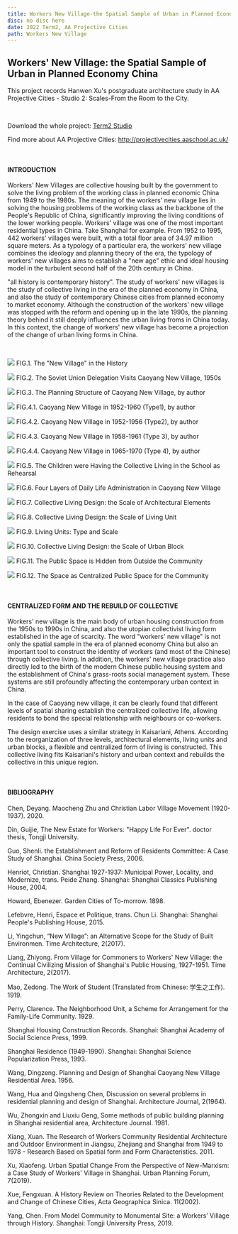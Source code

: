 ```yaml
---
title: Workers New Village-the Spatial Sample of Urban in Planned Economy China
disc: no disc here
date: 2022 Term2, AA Projective Cities
path: Workers New Village
---
```

<special>
</special>

## Workers' New Village: the Spatial Sample of Urban in Planned Economy China

This project records Hanwen Xu's postgraduate architecture study in AA Projective Cities - Studio 2: Scales-From the Room to the City. 

</br>

Download the whole project: 
[Term2 Studio](https://drive.google.com/file/d/14lRAZH2ul9VFZ4f4j8FzqR9qvMLr1xk_/view?usp=drive_link)
 
Find more about AA Projective Cities:
http://projectivecities.aaschool.ac.uk/

</br>

#### INTRODUCTION

Workers' New Villages are collective housing built by the government to solve the living problem of the working class in planned economic China from 1949 to the 1980s. The meaning of the workers' new village lies in solving the housing problems of the working class as the backbone of the People's Republic of China, significantly improving the living conditions of the lower working people. Workers' village was one of the most important residential types in China. Take Shanghai for example. From 1952 to 1995, 442 workers' villages were built, with a total floor area of 34.97 million square meters. As a typology of a particular era, the workers' new village combines the ideology and planning theory of the era, the typology of workers' new villages aims to establish a "new age" ethic and ideal housing model in the turbulent second half of the 20th century in China.

"all history is contemporary history". The study of workers' new villages is the study of collective living in the era of the planned economy in China, and also the study of contemporary Chinese cities from planned economy to market economy. Although the construction of the workers' new village was stopped with the reform and opening up in the late 1990s, the planning theory behind it still deeply influences the urban living froms in China today. In this context, the change of workers' new village has become a projection of the change of urban living forms in China.

</br>

<p id= "it">
<img src="../images/articles/design_02/01.jpg">
 FIG.1. The "New Village" in the History
</p>

<p id= "it">
<img src="../images/articles/design_02/02.jpg">
 FIG.2. The Soviet Union Delegation Visits Caoyang New Village, 1950s
</p>

<p id= "it">
<img src="../images/articles/design_02/03.jpg">
 FIG.3. The Planning Structure of Caoyang New Village, by author
</p>

<p id= "it">
<img src="../images/articles/design_02/04.1.jpg">
 FIG.4.1. Caoyang New Village in 1952-1960 (Type1), by author
</p>

<p id= "it">
<img src="../images/articles/design_02/04.2.jpg">
 FIG.4.2. Caoyang New Village in 1952-1956 (Type2), by author
</p>

<p id= "it">
<img src="../images/articles/design_02/04.3.jpg">
 FIG.4.3. Caoyang New Village in 1958-1961 (Type 3), by author
</p>

<p id= "it">
<img src="../images/articles/design_02/04.4.jpg">
 FIG.4.4. Caoyang New Village in 1965-1970 (Type 4), by author
</p>

<p id= "it">
<img src="../images/articles/design_02/05.jpg">
 FIG.5. The Children were Having the Collective Living in the School as Rehearsal
</p>

<p id= "it">
<img src="../images/articles/design_02/06.jpg">
 FIG.6.  Four Layers of Daily Life Administration in Caoyang New Village
</p>

<p id= "it">
<img src="../images/articles/design_02/07.jpg">
 FIG.7. Collective Living Design: the Scale of Architectural Elements
</p>

<p id= "it">
<img src="../images/articles/design_02/08.jpg">
 FIG.8. Collective Living Design: the Scale of Living Unit
</p>

<p id= "it">
<img src="../images/articles/design_02/09.jpg">
 FIG.9. Living Units: Type and Scale
</p>

<p id= "it">
<img src="../images/articles/design_02/10.jpg">
 FIG.10. Collective Living Design: the Scale of Urban Block
</p>

<p id= "it">
<img src="../images/articles/design_02/11.jpg">
 FIG.11. The Public Space is Hidden from Outside the Community
</p>

<p id= "it">
<img src="../images/articles/design_02/12.jpg">
 FIG.12. The Space as Centralized Public Space for the Community
</p>

</br>

#### CENTRALIZED FORM AND THE REBUILD OF COLLECTIVE

Workers' new village is the main body of urban housing construction from the 1950s to 1990s in China, and also the utopian collectivist living form established in the age of scarcity. The word "workers' new village" is not only the spatial sample in the era of planned economy China but also an important tool to construct the identity of workers (and most of the Chinese) through collective living. In addition, the workers' new village practice also directly led to the birth of the modern Chinese public housing system and the establishment of China's grass-roots social management system. These systems are still profoundly affecting the contemporary urban context in China.
  
In the case of Caoyang new village, it can be clearly found that different levels of spatial sharing establish the centralized collective life, allowing residents to bond the special relationship with neighbours or co-workers. 

The design exercise uses a similar strategy in Kaisariani, Athens. According to the reorganization of three levels, architectural elements, living units and urban blocks, a flexible and centralized form of living is constructed. This collective living fits Kaisariani's history and urban context and rebuilds the collective in this unique region.

</br>

#### BIBLIOGRAPHY

Chen, Deyang. Maocheng Zhu and Christian Labor Village Movement (1920-1937). 2020.

Din, Guijie, The New Estate for Workers: "Happy Life For Ever". doctor thesis, Tongji University.

Guo, Shenli. the Establishment and Reform of Residents Committee: A Case Study of Shanghai. China Society Press, 2006.

Henriot, Christian. Shanghai 1927-1937: Municipal Power, Locality, and Modernize, trans. Peide Zhang. Shanghai: Shanghai Classics Publishing House, 2004.

Howard, Ebenezer. Garden Cities of To-morrow. 1898.

Lefebvre, Henri, Espace et Politique, trans. Chun Li. Shanghai: Shanghai People's Publishing House, 2015.

Li, Yingchun, “New Village”: an Alternative Scope for the Study of Built Environmen. Time Architecture, 2(2017).

Liang, Zhiyong. From Village for Commoners to Workers' New Village: the Continual Civilizing Mission of Shanghai's Public Housing, 1927-1951. Time Architecture, 2(2017).

Mao, Zedong. The Work of Student (Translated from Chinese: 学生之工作). 1919.

Perry, Clarence. The Neighborhood Unit, a Scheme for Arrangement for the Family-Life Community. 1929.

Shanghai Housing Construction Records. Shanghai: Shanghai Academy of Social Science Press, 1999.

Shanghai Residence (1949-1990). Shanghai: Shanghai Science Popularization Press, 1993.

Wang, Dingzeng. Planning and Design of Shanghai Caoyang New Village Residential Area. 1956.

Wang, Hua and Qingsheng Chen, Discussion on several problems in residential planning and design of Shanghai. Architecture Journal, 2(1964).

Wu, Zhongxin and Liuxiu Geng, Some methods of public building planning in Shanghai residential area, Architecture Journal. 1981.

Xiang, Xuan. The Research of Workers Community Residential Architecture and Outdoor Environment in Jiangsu, Zhejiang and Shanghai from 1949 to 1978 - Research Based on Spatial form and Form Characteristics.  2011.

Xu, Xiaofeng. Urban Spatial Change From the Perspective of New-Marxism: a Case Study of Workers' Village in Shanghai. Urban Planning Forum, 7(2019).

Xue, Fengxuan. A History Review on Theories Related to the Development and Change of Chinese Cities, Acta Geographica Sinica. 11(2002).

Yang, Chen. From Model Community to Monumental Site: a Workers’ Village through History. Shanghai: Tongji University Press, 2019.